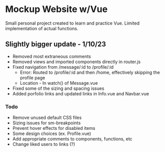 # Mockup Website w/Vue

Small personal project created to learn and practice Vue. Limited implementation of actual functions. 

## Slightly bigger update - 1/10/23 
- Removed most extraneous comments 
- Removed views and imported components directly in router.js
- Fixed navigation from /message/:id to /profile/:id 
  - Error: Routed to /profile/:id and then /home, effectively skipping the profile page
  - Location - In watch() of Message.vue
- Fixed some of the sizing and spacing issues 
- Added porfolio links and updated links in Info.vue and Navbar.vue

### Todo
- Remove unused default CSS files 
- Sizing issues for sm-breakpoints
- Prevent hover effects for disabled items
- Some design choices (ex. Profile.vue)
- Add appropriate comments to components, functions, etc
- Change liked users to links (?)